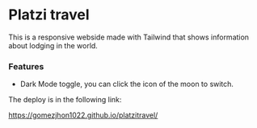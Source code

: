 # Platzi travel
This is a responsive webside made with Tailwind that shows information about lodging in the world.
### Features

- Dark Mode toggle, you can click the icon of the moon to switch.

The deploy is in the following link:

https://gomezjhon1022.github.io/platzitravel/